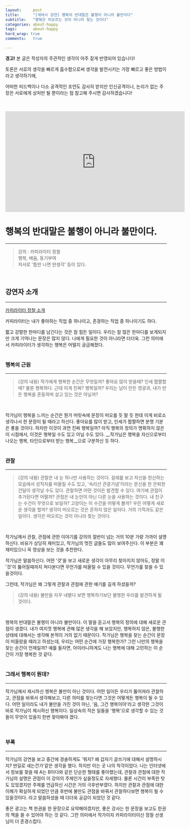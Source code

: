 ```yaml
---
layout:		post
title:		"[세바시 강연] 행복의 반대말은 불행이 아니라 불만이다"
subtitle:	"행복은 떠오르는 것이 아니라 찾는 것이다"
categories:	about-happy
tags:		about-happy
hard_wrap: true
comments:	true

---
```


<b>경고!</b> 본 글은 작성자의 주관적인 생각이 아주 짙게 반영되어 있습니다!

토론은 서로의 생각을 빠르게 흡수함으로써 생각을 발전시키는 가장 빠르고 좋은 방법이라고 생각하기에,

어떠한 피드백이나 다소 공격적인 조언도 감사히 받지만 인신공격이나, 논리가 없는 주장은 서로에게 상처만 될 뿐이라는 점 참고해 주시면 감사하겠습니다!
<br>
<br>
<br>
<iframe width="560" height="315" src="https://www.youtube.com/embed/aNhE6BD3j38" frameborder="0" allow="accelerometer; autoplay; clipboard-write; encrypted-media; gyroscope; picture-in-picture" allowfullscreen></iframe>
<br>

# 행복의 반대말은 불행이 아니라 불만이다.
---

> 강의 : 카피라이터 정철  
> 행복, 배움, 동기부여  
> 저서로 '틈만 나면 딴생각' 등이 있다.  

<br>

## 강연자 소개
---

<a href="https://www.bzpp.co.kr/leader/pi/VP190131A00010">카피라이터 정철 소개</a>  

카피라이터는 내가 좋아하는 직업 중 하나이고, 존경하는 직업 중 하나이기도 하다.

짧고 강렬한 한마디를 남긴다는 것은 참 힘든 일이다. 우리는 참 많은 한마디를 보게되지만 크게 기억나는 문장은 많지 않다. 나에게 필요한 것이 아니라면 더더욱. 그런 의미에서 카피라이터가 생각하는 행복은 어떨지 궁금해졌다.
<br>
<br>

### 행복의 근원
---

> (강의 내용)
> 작가에게 행복한 순간은 무엇일까? 좋아요 많이 받을때? 인세 짭짤할 때? 물론 행복하다. 근데 이게 진짜? 행복일까?
> 우리는 남이 만든 영광과, 내가 만든 행복을 혼동하며 살고 있는 것은 아닐까?
<br>

 작가님이 행복을 느끼는 순간은 뭔가 머릿속에 문장이 떠오를 듯 말 듯 한데 이게 비로소 생각나서 한 문장이 될 때라고 하신다. 좋아요를 많이 받고, 인세가 짭짤하면 분명 기분은 좋을 것이다. 하지만 이것이 과연 진짜 행복일까? 아직 행복의 정의가 명확하지 않은 이 시점에서, 이것은 행복일 수도 있고 아닐 수도 있다. __작가님은 행복을 자신으로부터 나오는 행복, 타인으로부터 받는 행복__으로 구분하신 듯 하다.
<br>
<br>

### 관찰
---

> (강의 내용)
> 관찰은 내 눈 하나만 사용하는 것이다. 걸레를 보고 자신을 헌신하는 모습에서 성직자를 떠올릴 수도 있고, '속리산 관광기념'이라는 문신을 한 은퇴한 건달이 생각날 수도 있다. 관찰하면 어떤 것이든 발견할 수 있다. 여기에 관점이 추가된다면 어떨까? 관점은 내 눈만이 아닌 다른 눈을 사용하는 것이다. 내 친구는 수건이 무엇으로 보일까? 고양이는 이 수건을 어떻게 볼까? 우린 어떻게 새로운 생각을 할까? 생각이 떠오르는 것은 흔하지 않은 일이다. 거의 기적과도 같은 일이다. 생각은 떠오르는 것이 아니라 찾는 것이다.
<br>

 작가님께서 관찰, 관점에 관한 이야기를 강의의 절반이 넘는 거의 10분 가량 가까이 설명하신다. 비유가 상당히 재미있고, 작가님의 멋진 글들도 많이 보여주신다. 이 부분은 꽤 재미있으니 꼭 영상을 보는 것을 추천한다.

 작가님은 말씀하신다. 어떤 '것'을 보고 새로운 생각이 아무리 찾아지지 않아도, 정말 이 '것'이 뚫어질때까지 쳐다본다면 무언가를 떠올릴 수 있을 것이다. 무언가를 찾을 수 있을것이다.

 그런데, 작가님은 왜 그렇게 관찰과 관점에 관한 얘기를 길게 하셨을까?

 > (강의 내용)
 > 불만을 자꾸 내뱉다 보면 행복하기보단 불행한 우리를 발견하게 될 것이다.
 <br>

 행복의 반대말은 불행이 아니라 불만이다. 이 말을 듣고서 행복의 정의에 대해 새로운 관점이 생겼다. 내가 여지껏 행복에 관해 많은 생각을 해 보았지만, 행복하지 않은, 불행한 상태에 대해서는 생각해 본적이 거의 없기 때문이다. 작가님은 행복을 찾는 순간이 문장이 떠올랐을 때라고 하셨는데, 우리는 어떤 순간에 가장 행복한가? 그런 나만의 행복을 찾는 순간이 언제일까? 예를 들자면, 아이러니하게도 나는 행복에 대해 고민하는 이 순간이 가장 행복한 것 같다.
<br>
<br>

### 그래서 행복이 뭔데?
---

 작가님께서 제시하신 행복은 불만이 아닌 것이다. 어떤 일이든 우리가 뚫어져라 관찰하고, 관점을 바꿔서 생각해보고, 다른 의미를 찾는다면 그것은 어떻게든 행복이 될 수 있다. 어떤 일이라도 내가 불만을 가진 것이 아닌, '음, 그건 행복이야'라고 생각한 그것이 바로 작가님이 제시하신 행복이다. 일상속의 작은 일들을 '행복'으로 생각할 수 있는 것들이 무엇이 있을지 한번 찾아봐야 겠다.
<br>
<br>
<br>

### 부록
---

 작가님의 강연을 보고 중간에 경솔하게도 '뭐지? 왜 갑자기 글쓰기에 대해서 설명하시지? 딴길로 새는건가'같은 생각을 했다. 하지만 이는 곳 나의 착각이었다. 나는 인터넷에서 정보를 찾을 때 A는 B이다와 같은 단순한 형태를 좋아했는데, 관찰과 관점에 대한 작가님의 설명은 관점이 이 강의의 주제인가 싶을정도로 자세했다. 물론 시간이 부족한 탓도 있었겠지만 주제를 언급하신 시간은 거의 극후반부였다. 하지만 관찰과 관점에 대한 이해가 확실하게 되었던 만큼 후반에 불만도 관점을 바꿔서 관찰하다보면 행복이 될 수 있을것이다. 라고 말씀하셨을 때 더더욱 공감이 되었던 것 같다.

 좋은 광고는 책 한권을 한 문장으로 요약해야겠지만, 좋은 강사는 한 문장을 보고도 한권의 책을 쓸 수 있어야 하는 것 같다. 그런 의미에서 작가이자 카피라이터이신 정철 선생님이 더 존경스럽다.